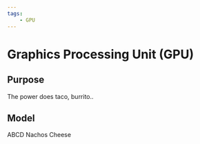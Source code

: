 ```yaml
---
tags:
    - GPU
---
```


# Graphics Processing Unit (GPU)

## Purpose

The power does taco, burrito..

## Model

ABCD Nachos Cheese
